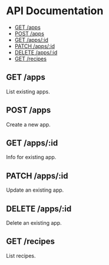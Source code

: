 # API Documentation
* [GET /apps](#get-apps)
* [POST /apps](#post-apps)
* [GET /apps/:id](#get-appsid)
* [PATCH /apps/:id](#patch-appsid)
* [DELETE /apps/:id](#delete-appsid)
* [GET /recipes](#get-recipes)

## GET /apps
List existing apps.

## POST /apps
Create a new app.

## GET /apps/:id
Info for existing app.

## PATCH /apps/:id
Update an existing app.

## DELETE /apps/:id
Delete an existing app.

## GET /recipes
List recipes.

